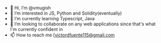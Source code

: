 - 👋 Hi, I’m @vmugish
- 👀 I’m interested in JS, Python and Solidity(eventually)
- 🌱 I’m currently learning Typescript, Java
- 💞️ I’m looking to collaborate on any web applications since that's what I'm currently confident in
- 📫 How to reach me [victordfuente115@gmail.com

<!---
vmugish/vmugish is a ✨ special ✨ repository because its `README.md` (this file) appears on your GitHub profile.
You can click the Preview link to take a look at your changes.
--->

